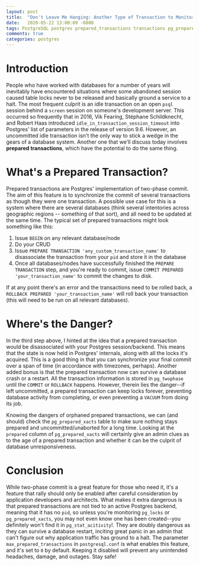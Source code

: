 ```yaml
---
layout: post
title:  "Don't Leave Me Hanging: Another Type of Transaction to Monitor"
date:   2020-05-22 13:00:09 -0800
tags: PostgreSQL postgres prepared_transactions transactions pg_prepared_xacts twophase
comments: true
categories: postgres
---
```


# Introduction
People who have worked with databases for a number of years will inevitably have encountered situations where some abandoned session caused table locks never to be released and basically ground a service to a halt.  The most frequent culprit is an idle transaction on an open `psql` session behind a `screen` session on someone's development server.  This occurred so frequently that in 2016, Vik Fearing, Stéphane Schildknecht, and Robert Haas introduced `idle_in_transaction_session_timeout` into Postgres' list of parameters in the release of version 9.6.  However, an uncommitted idle transaction isn't the only way to stick a wedge in the gears of a database system.  Another one that we'll discuss today involves **prepared transactions**, which have the potential to do the same thing.

# What's a Prepared Transaction?
Prepared transactions are Postgres' implementation of two-phase commit.  The aim of this feature is to synchronize the commit of several transactions as though they were one transaction.  A possible use case for this is a system where there are several databases (think several intentories across geographic regions -- something of that sort), and all need to be updated at the same time.  The typical set of prepared transactions might look something like this:
1. Issue `BEGIN` on any relevant database/node
1. Do your CRUD
1. Issue `PREPARE TRANSACTION 'any_custom_transaction_name'` to disassociate the transaction from your `pid` and store it in the database
1. Once all databases/nodes have successfully finished the `PREPARE TRANSACTION` step, and you're ready to commit, issue `COMMIT PREPARED 'your_transaction_name'` to commit the changes to disk.

If at any point there's an error and the transactions need to be rolled back, a `ROLLBACK PREPARED 'your_transaction_name'` will roll back your transaction (this will need to be run on all relevant databases).

# Where's the Danger?
In the third step above, I hinted at the idea that a prepared transaction would be disassociated with your Postgres session/backend.  This means that the state is now held in Postgres' internals, along with all the locks it's acquired.  This is a good thing in that you can synchronize your final commit over a span of time (in accordance with timezones, perhaps).  Another added bonus is that the prepared transaction now can survive a database crash or a restart.  All the transaction information is stored in `pg_twophase` until the `COMMIT` or `ROLLBACK` happens.  However, therein lies the danger--if left uncommitted, a prepared transaction can keep locks forever, preventing database activity from completing, or even preventing a `VACUUM` from doing its job.

Knowing the dangers of orphaned prepared transactions, we can (and should) check the `pg_prepared_xacts` table to make sure nothing stays prepared and uncommitted/unaborted for a long time.  Looking at the `prepared` column of `pg_prepared_xacts` will certainly give an admin clues as to the age of a prepared transaction and whether it can be the culprit of database unresponsiveness.

# Conclusion
While two-phase commit is a great feature for those who need it, it's a feature that rally should only be enabled after careful consideration by application developers and architects.  What makes it extra dangerous is that prepared transactions are not tied to an active Postgres backend, meaning that it has no `pid`, so unless you're monitoring `pg_locks` or `pg_prepared_xacts`, you may not even know one has been created--you definitely won't find it in `pg_stat_acitivity`!.  They are doubly dangerous as they can survive a database restart, inciting great panic in an admin that can't figure out why application traffic has ground to a halt.  The parameter `max_prepared_transactions` in `postgresql.conf` is what enables this feature, and it's set to `0` by default.  Keeping it disabled will prevent any unintended headaches, damage, and outages.  Stay safe!
